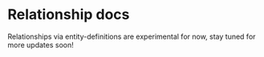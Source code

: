 # Relationship docs

Relationships via entity-definitions are experimental for now, stay tuned for more updates soon!